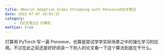 ```yaml
---
title: 《Neural Adaptive Video Streaming with Pensieve》论文笔记
date: 2022-07-07 14:03:15
category:
    - 【论文笔记】计算机
mathjax: true
---
```


打算用 PyTorch 写一遍 Pensieve，也算是尝试学学实际场景之中的强化学习的应用。不过在此之前还是好好阅读一下别人的论文看一下这个算法到底在干什么。

<!-- more -->

